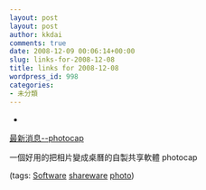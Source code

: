 ```yaml
---
layout: post
layout: post
author: kkdai
comments: true
date: 2008-12-09 00:06:14+00:00
slug: links-for-2008-12-08
title: links for 2008-12-08
wordpress_id: 998
categories:
- 未分類
---
```


  * 
                

[最新消息--photocap](http://www.photocap.com.tw/news/news.htm)


                

一個好用的把相片變成桌曆的自製共享軟體 photocap


                

(tags: [Software](http://delicious.com/kkdai/Software) [shareware](http://delicious.com/kkdai/shareware) [photo](http://delicious.com/kkdai/photo))


            
